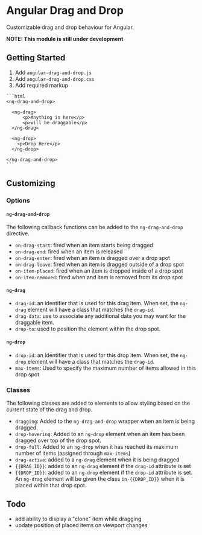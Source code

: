 # Angular Drag and Drop
Customizable drag and drop behaviour for Angular.

**NOTE: This module is still under development**

## Getting Started

  1. Add `angular-drag-and-drop.js`
  2. Add `angular-drag-and-drop.css`
  3. Add required markup

    ```html
    <ng-drag-and-drop>

      <ng-drag>
          <p>Anything in here</p>
          <p>will be draggable</p>
      </ng-drag>

      <ng-drop>
        <p>Drop Here</p>
      </ng-drop>

    </ng-drag-and-drop>
    ```

## Customizing

### Options

#### `ng-drag-and-drop`
The following callback functions can be added to the `ng-drag-and-drop` directive.

  - `on-drag-start`: fired when an item starts being dragged
  - `on-drag-end`: fired when an item is released
  - `on-drag-enter`: fired when an item is dragged over a drop spot
  - `on-drag-leave`: fired when an item is dragged outside of a drop spot
  - `on-item-placed`: fired when an item is dropped inside of a drop spot
  - `on-item-removed`: fired when and item is removed from its drop spot

#### `ng-drag`
  - `drag-id`: an identifier that is used for this drag item.  When set, the `ng-drag` element will have a class that matches the `drag-id`.
  - `drag-data`: use to associate any additional data you may want for the draggable item.
  - `drop-to`: used to position the element within the drop spot.

#### `ng-drop`
  - `drop-id`: an identifier that is used for this drop item.  When set, the `ng-drop` element will have a class that matches the `drag-id`.
  - `max-items`: Used to specify the maximum number of items allowed in this drop spot

### Classes
  The following classes are added to elements to allow styling based on the current state of the drag and drop.

  - `dragging`: Added to the `ng-drag-and-drop` wrapper when an item is being dragged.
  - `drop-hovering`: Added to an `ng-drop` element when an item has been dragged over top of the drop spot.
  - `drop-full`: Added to an `ng-drop` when it has reached its maximum number of items (assigned through `max-items`)
  - `drag-active`: added to a `ng-drag` element when it is being dragged
  - `{{DRAG_ID}}`: added to an `ng-drag` element if the `drag-id` attribute is set
  - `{{DROP_ID}}`: added to an `ng-drop` element if the `drop-id` attribute is set. An `ng-drag` element will be given the class `in-{{DROP_ID}}` when it is placed within that drop spot.

## Todo

  - add ability to display a "clone" item while dragging
  - update position of placed items on viewport changes
